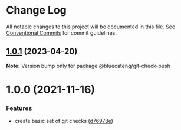 # Change Log

All notable changes to this project will be documented in this file.
See [Conventional Commits](https://conventionalcommits.org) for commit guidelines.

## [1.0.1](https://github.com/bluecatengineering/commitlint-packages/compare/@bluecateng/git-check-push@1.0.0...@bluecateng/git-check-push@1.0.1) (2023-04-20)

**Note:** Version bump only for package @bluecateng/git-check-push

# 1.0.0 (2021-11-16)

### Features

- create basic set of git checks ([d76978e](https://github.com/bluecatengineering/commitlint-packages/commit/d76978e365f0909d68516d1c7f21095c6952bbd7))
